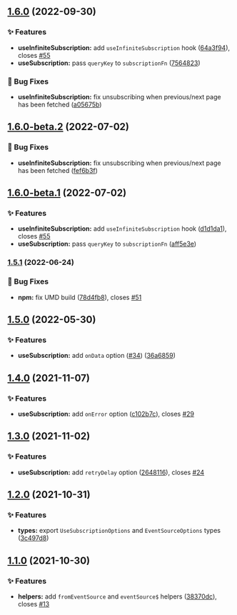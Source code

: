 ## [1.6.0](https://github.com/kaciakmaciak/react-query-subscription/compare/v1.5.1...v1.6.0) (2022-09-30)


### ✨ Features

* **useInfiniteSubscription:** add `useInfiniteSubscription` hook ([64a3f94](https://github.com/kaciakmaciak/react-query-subscription/commit/64a3f94b41dda867579abadf8c6aa7fc8d9b34c6)), closes [#55](https://github.com/kaciakmaciak/react-query-subscription/issues/55)
* **useSubscription:** pass `queryKey` to  `subscriptionFn` ([7564823](https://github.com/kaciakmaciak/react-query-subscription/commit/75648232ed75b0a74adf71fe9aa2f7445cf60f3a))


### 🐛 Bug Fixes

* **useInfiniteSubscription:** fix unsubscribing when previous/next page has been fetched ([a05675b](https://github.com/kaciakmaciak/react-query-subscription/commit/a05675be0fb29b83acef3a803977900504a09c47))

## [1.6.0-beta.2](https://github.com/kaciakmaciak/react-query-subscription/compare/v1.6.0-beta.1...v1.6.0-beta.2) (2022-07-02)


### 🐛 Bug Fixes

* **useInfiniteSubscription:** fix unsubscribing when previous/next page has been fetched ([fef6b3f](https://github.com/kaciakmaciak/react-query-subscription/commit/fef6b3fd8cb54615fd6b7eb153266b5696f0318b))

## [1.6.0-beta.1](https://github.com/kaciakmaciak/react-query-subscription/compare/v1.5.1...v1.6.0-beta.1) (2022-07-02)


### ✨ Features

* **useInfiniteSubscription:** add `useInfiniteSubscription` hook ([d1d1da1](https://github.com/kaciakmaciak/react-query-subscription/commit/d1d1da1635559455f850ab136a34edafecba91fd)), closes [#55](https://github.com/kaciakmaciak/react-query-subscription/issues/55)
* **useSubscription:** pass `queryKey` to  `subscriptionFn` ([aff5e3e](https://github.com/kaciakmaciak/react-query-subscription/commit/aff5e3eefb9865ea6c16bd879d41853bf3db8c7a))

### [1.5.1](https://github.com/kaciakmaciak/react-query-subscription/compare/v1.5.0...v1.5.1) (2022-06-24)


### 🐛 Bug Fixes

* **npm:** fix UMD build ([78d4fb8](https://github.com/kaciakmaciak/react-query-subscription/commit/78d4fb8cec48f9cc8b92925a8221e73d12de2909)), closes [#51](https://github.com/kaciakmaciak/react-query-subscription/issues/51)

## [1.5.0](https://github.com/kaciakmaciak/react-query-subscription/compare/v1.4.0...v1.5.0) (2022-05-30)


### ✨ Features

* **useSubscription:** add `onData` option ([#34](https://github.com/kaciakmaciak/react-query-subscription/issues/34)) ([36a6859](https://github.com/kaciakmaciak/react-query-subscription/commit/36a68591a056be3afa2c396cc7aee9d9c2ac0ac3))

## [1.4.0](https://github.com/kaciakmaciak/react-query-subscription/compare/v1.3.0...v1.4.0) (2021-11-07)

### ✨ Features

- **useSubscription:** add `onError` option ([c102b7c](https://github.com/kaciakmaciak/react-query-subscription/commit/c102b7c771d3d2a894767fab28b531e9d3cf4ab5)), closes [#29](https://github.com/kaciakmaciak/react-query-subscription/issues/29)

## [1.3.0](https://github.com/kaciakmaciak/react-query-subscription/compare/v1.2.0...v1.3.0) (2021-11-02)

### ✨ Features

- **useSubscription:** add `retryDelay` option ([2648116](https://github.com/kaciakmaciak/react-query-subscription/commit/26481160b41aebab807798663834df5b16596954)), closes [#24](https://github.com/kaciakmaciak/react-query-subscription/issues/24)

## [1.2.0](https://github.com/kaciakmaciak/react-query-subscription/compare/v1.1.0...v1.2.0) (2021-10-31)

### ✨ Features

- **types:** export `UseSubscriptionOptions` and `EventSourceOptions` types ([3c497d8](https://github.com/kaciakmaciak/react-query-subscription/commit/3c497d8285784f0befa286b00edc1bbe46bc34b6))

## [1.1.0](https://github.com/kaciakmaciak/react-query-subscription/compare/v1.0.0...v1.1.0) (2021-10-30)

### ✨ Features

- **helpers:** add `fromEventSource` and `eventSource$` helpers ([38370dc](https://github.com/kaciakmaciak/react-query-subscription/commit/38370dc1b11435c86167db3ae2a1f4f0ea17d023)), closes [#13](https://github.com/kaciakmaciak/react-query-subscription/issues/13)
